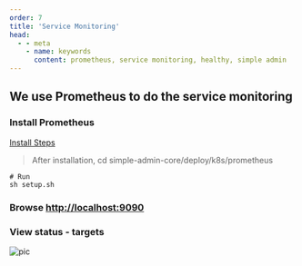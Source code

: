 ```yaml
---
order: 7
title: 'Service Monitoring'
head:
  - - meta
    - name: keywords
      content: prometheus, service monitoring, healthy, simple admin
---
```


## We use Prometheus to do the service monitoring

### Install Prometheus

[Install Steps](https://prometheus-operator.dev/docs/prologue/quick-start/)

> After installation, cd simple-admin-core/deploy/k8s/prometheus

```shell
# Run
sh setup.sh
```

### Browse <http://localhost:9090>

### View status - targets

![pic](/assets/prometheus.png)
